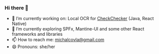 ### Hi there 👋


- 🔭 I’m currently working on: Local OCR for [CheckChecker](https://checkchecker.app/) (Java, React Native)
- 🌱 I’m currently exploring SPFx, Mantine-UI and some other React frameworks and libraries
- 📫 How to reach me: michalcovla@gmail.com
- 😄 Pronouns: she/her

